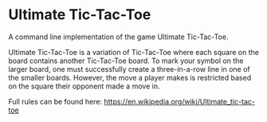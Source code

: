 Ultimate Tic-Tac-Toe
==============

A command line implementation of the game Ultimate Tic-Tac-Toe.

Ultimate Tic-Tac-Toe is a variation of Tic-Tac-Toe where each square on the board contains another Tic-Tac-Toe board. To mark your symbol on the larger board, one must successfully create a three-in-a-row line in one of the smaller boards. However, the move a player makes is restricted based on the square their opponent made a move in.

Full rules can be found here: https://en.wikipedia.org/wiki/Ultimate_tic-tac-toe